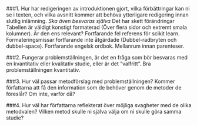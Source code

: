 ###1. Hur har redigeringen av introduktionen gjort, vilka förbättringar kan ni se i texten, och vilka avsnitt kommer att behöva ytterligare redigering innan slutlig inlämning. *Ska även besvaras själva* 
Det har skett förändringar
Tabellen är väldigt konstigt formaterad (Över flera sidor och extremt smala kolumner). Är den ens relevant?
Fortfarande fel referens för scikit learn.
Formateringsmissar fortfarande inte åtgärdade (Dubbel-radbryten och dubbel-space).
Fortfarande engelsk ordbok.
Mellanrum innan parenteser.


###2. Fungerar problemställningen, är det en fråga som bör besvaras med en kvantitativ eller kvalitativ studie, eller är det ”valfritt”.
Bra problemställningen kvantitativ.

###3. Hur väl passar metodförslag med problemställningen? Kommer författarna att få den information som de behöver genom de metoder de föreslår? Om inte, varför då?

###4. Hur väl har författarna reflekterat över möjliga svagheter med de olika metodvalen? Vilken metod skulle ni själva välja om ni skulle göra samma studie?

